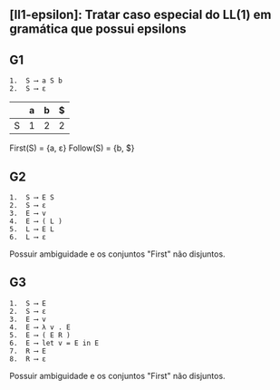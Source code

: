 ## [ll1-epsilon]: Tratar caso especial do LL(1) em gramática que possui epsilons

## G1
```
1.  S ⟶ a S b
2.  S ⟶ ε
```

||a|b|$|
| :---: | :---: | :---: | :---: |
|S|1|2|2|

First(S) = {a, ε} Follow(S) = {b, $}

## G2
```
1.  S ⟶ E S
2.  S ⟶ ε
3.  E ⟶ v
4.  E ⟶ ( L )
5.  L ⟶ E L
6.  L ⟶ ε
```

Possuir ambiguidade e os conjuntos "First" não disjuntos.


## G3
```
1.  S ⟶ E
2.  S ⟶ ε
3.  E ⟶ v
4.  E ⟶ λ v . E
5.  E ⟶ ( E R )
6.  E ⟶ let v = E in E
7.  R ⟶ E
8.  R ⟶ ε
```

Possuir ambiguidade e os conjuntos "First" não disjuntos.

